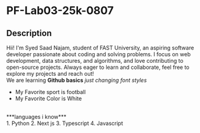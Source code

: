 # PF-Lab03-25k-0807
## Description
Hii! I'm Syed Saad Najam, student of FAST University, an aspiring software developer passionate about coding and solving problems. I focus on web development, data structures, and algorithms, and love contributing to open-source projects. Always eager to learn and collaborate, feel free to explore my projects and reach out!
<br/>
We are learning **Github basics**
_just changing font styles_
- My Favorite sport is football
- My Favorite Color is White
<br/>
***languages i know***
<br/>
1. Python
2. Next js
3. Typescript
4. Javascript
